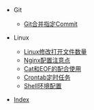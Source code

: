 
- Git
  - [Git合并指定Commit](Git/Git合并指定commit.md)

- Linux
  - [Linux修改打开文件数量](Linux/Linux修改打开文件数量.md)
  - [Nginx配置注意点](Linux/Nginx配置注意点.md)
  - [Cat和EOF的配合使用](Linux/cat和EOF的配合使用.md)
  - [Crontab定时任务](Linux/crontab定时任务.md)
  - [Shell环境配置](Linux/shell环境配置.md)

- [Index](index.md)
